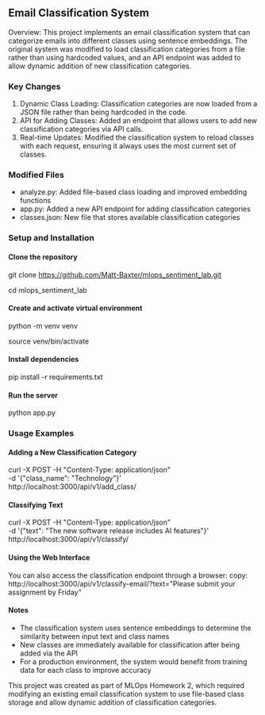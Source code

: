 ## Email Classification System

Overview: This project implements an email classification system that can categorize emails into different classes using sentence embeddings. 
The original system was modified to load classification categories from a file rather than using hardcoded values, and an API endpoint was added to allow dynamic addition of new classification categories.

### Key Changes

1. Dynamic Class Loading: Classification categories are now loaded from a JSON file rather than being hardcoded in the code.
2. API for Adding Classes: Added an endpoint that allows users to add new classification categories via API calls.
3. Real-time Updates: Modified the classification system to reload classes with each request, ensuring it always uses the most current set of classes.

### Modified Files

- analyze.py: Added file-based class loading and improved embedding functions
- app.py: Added a new API endpoint for adding classification categories
- classes.json: New file that stores available classification categories


### Setup and Installation

#### Clone the repository
git clone https://github.com/Matt-Baxter/mlops_sentiment_lab.git

cd mlops_sentiment_lab

#### Create and activate virtual environment
python -m venv venv

source venv/bin/activate

#### Install dependencies
pip install -r requirements.txt

#### Run the server
python app.py

### Usage Examples

#### Adding a New Classification Category
curl -X POST -H "Content-Type: application/json" \
  -d '{"class_name": "Technology"}' \
  http://localhost:3000/api/v1/add_class/

#### Classifying Text
curl -X POST -H "Content-Type: application/json" \
  -d '{"text": "The new software release includes AI features"}' \
  http://localhost:3000/api/v1/classify/

#### Using the Web Interface

You can also access the classification endpoint through a browser:
copy: http://localhost:3000/api/v1/classify-email/?text="Please submit your assignment by Friday"


#### Notes
- The classification system uses sentence embeddings to determine the similarity between input text and class names
- New classes are immediately available for classification after being added via the API
- For a production environment, the system would benefit from training data for each class to improve accuracy


This project was created as part of MLOps Homework 2, which required modifying an existing email classification system to use file-based class storage and allow dynamic addition of classification categories.